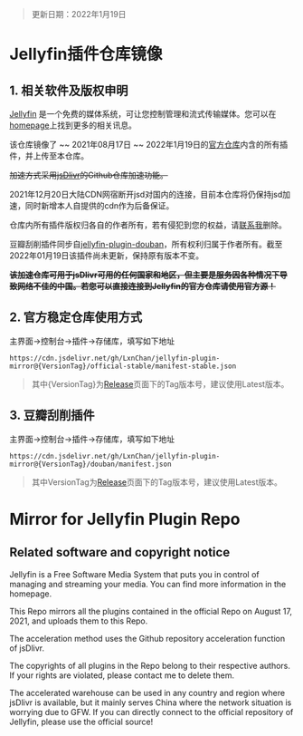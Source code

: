 > 更新日期：2022年1月19日

# Jellyfin插件仓库镜像

## 1. 相关软件及版权申明

[Jellyfin](https://github.com/jellyfin/jellyfin) 是一个免费的媒体系统，可让您控制管理和流式传输媒体。您可以在 [homepage](https://jellyfin.media/)上找到更多的相关讯息。

该仓库镜像了 ~~ 2021年08月17日 ~~ 2022年1月19日的[官方仓库](https://repo.jellyfin.org/releases/plugin/manifest-stable.json)内含的所有插件，并上传至本仓库。

~~加速方式采用[jsDlivr](https://www.jsdelivr.com/)的Github仓库加速功能。~~

2021年12月20日大陆CDN网宿断开jsd对国内的连接，目前本仓库将仍保持jsd加速，同时新增本人自提供的cdn作为后备保证。

仓库内所有插件版权归各自的作者所有，若有侵犯到您的权益，请[联系我](mailto:LxnChan@Outlook.com)删除。

豆瓣刮削插件同步自[jellyfin-plugin-douban](https://github.com/Libitum/jellyfin-plugin-douban)，所有权利归属于作者所有。截至2022年01月19日该插件尚未更新，保持原有版本不变。

~~**该加速仓库可用于jsDlivr可用的任何国家和地区，但主要是服务因各种情况下导致网络不佳的中国。若您可以直接连接到Jellyfin的官方仓库请使用官方源！**~~

## 2. 官方稳定仓库使用方式

主界面→控制台→插件→存储库，填写如下地址

```link
https://cdn.jsdelivr.net/gh/LxnChan/jellyfin-plugin-mirror@{VersionTag}/official-stable/manifest-stable.json
```

> 其中{VersionTag}为[Release](https://github.com/LxnChan/jellyfin-plugin-mirror/releases)页面下的Tag版本号，建议使用Latest版本。

## 3. 豆瓣刮削插件

主界面→控制台→插件→存储库，填写如下地址

```link
https://cdn.jsdelivr.net/gh/LxnChan/jellyfin-plugin-mirror@{VersionTag}/douban/manifest.json
```

> 其中VersionTag为[Release](https://github.com/LxnChan/jellyfin-plugin-mirror/releases)页面下的Tag版本号，建议使用Latest版本。

# Mirror for Jellyfin Plugin Repo

## Related software and copyright notice

Jellyfin is a Free Software Media System that puts you in control of managing and streaming your media. You can find more information in the homepage.

This Repo mirrors all the plugins contained in the official Repo on August 17, 2021, and uploads them to this Repo.

The acceleration method uses the Github repository acceleration function of jsDlivr.

The copyrights of all plugins in the Repo belong to their respective authors. If your rights are violated, please contact me to delete them.

The accelerated warehouse can be used in any country and region where jsDlivr is available, but it mainly serves China where the network situation is worrying due to GFW. If you can directly connect to the official repository of Jellyfin, please use the official source!